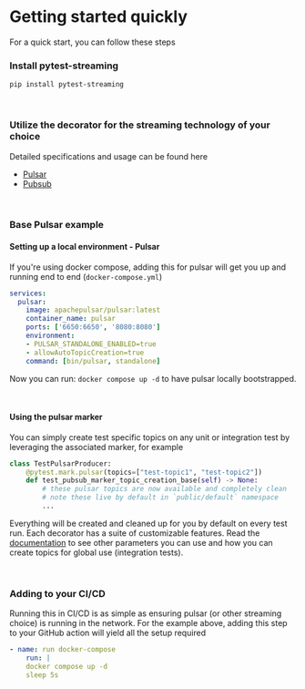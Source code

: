 # Getting started quickly

For a quick start, you can follow these steps

### Install pytest-streaming

```shell
pip install pytest-streaming
```

&#160;

### Utilize the decorator for the streaming technology of your choice

Detailed specifications and usage can be found here

- [Pulsar](./pulsar/usage.md)
- [Pubsub](./pubsub.md)

&#160;

### Base Pulsar example

#### Setting up a local environment - Pulsar

If you're using docker compose, adding this for pulsar will get you
up and running end to end (`docker-compose.yml`)

```yaml
services:
  pulsar:
    image: apachepulsar/pulsar:latest
    container_name: pulsar
    ports: ['6650:6650', '8080:8080']
    environment:
    - PULSAR_STANDALONE_ENABLED=true
    - allowAutoTopicCreation=true
    command: [bin/pulsar, standalone]
```

Now you can run: `docker compose up -d` to have pulsar locally bootstrapped.

&#160;

#### Using the pulsar marker

You can simply create test specific topics on any
unit or integration test by leveraging the associated
marker, for example

```python
class TestPulsarProducer:
    @pytest.mark.pulsar(topics=["test-topic1", "test-topic2"])
    def test_pubsub_marker_topic_creation_base(self) -> None:
        # these pulsar topics are now available and completely clean
        # note these live by default in `public/default` namespace
        ...
```

Everything will be created and cleaned up for you by default on every
test run. Each decorator has a suite of customizable features. Read the
[documentation](https://nachatz.github.io/pytest-streaming) to see other parameters you can use and how you can create
topics for global use (integration tests).

&#160;

### Adding to your CI/CD

Running this in CI/CD is as simple as ensuring pulsar (or other streaming choice)
is running in the network. For the example above, adding this step to your GitHub action
will yield all the setup required

```yaml
- name: run docker-compose
    run: |
    docker compose up -d
    sleep 5s
```

&#160;
